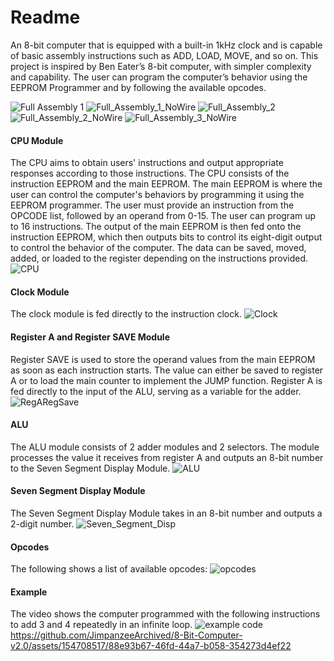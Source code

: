 # Readme
An 8-bit computer that is equipped with a built-in 1kHz clock and is capable of basic assembly instructions such as ADD, LOAD, MOVE, and so on. This project is inspired by Ben Eater’s 8-bit computer, with simpler complexity and capability. The user can program the computer’s behavior using the EEPROM Programmer and by following the available opcodes.


![Full Assembly 1](https://github.com/JimpanzeeArchived/8-Bit-Computer-v2.0/assets/154708517/ffd64329-af78-4cdc-859f-1f89e615b7f0)
![Full_Assembly_1_NoWire](https://github.com/JimpanzeeArchived/8-Bit-Computer-v2.0/assets/154708517/c8f82b96-d1b7-43d2-82ca-91719793bc4b)
![Full_Assembly_2](https://github.com/JimpanzeeArchived/8-Bit-Computer-v2.0/assets/154708517/6adc8912-aa7b-4f7e-9184-56c522be8812)
![Full_Assembly_2_NoWire](https://github.com/JimpanzeeArchived/8-Bit-Computer-v2.0/assets/154708517/e91be7ef-5b75-4486-a5a1-bbefe22a5346)
![Full_Assembly_3_NoWire](https://github.com/JimpanzeeArchived/8-Bit-Computer-v2.0/assets/154708517/4390e364-a5bc-43f0-b426-f8e4f971ba8a)

#### CPU Module
The CPU aims to obtain users' instructions and output appropriate responses according to those instructions. The CPU consists of the instruction EEPROM and the main EEPROM. The main EEPROM is where the user can control the computer's behaviors by programming it using the EEPROM programmer. The user must provide an instruction from the OPCODE list, followed by an operand from 0-15. The user can program up to 16 instructions. The output of the main EEPROM is then fed onto the instruction EEPROM, which then outputs bits to control its eight-digit output to control the behavior of the computer. The data can be saved, moved, added, or loaded to the register depending on the instructions provided. 
![CPU](https://github.com/JimpanzeeArchived/8-Bit-Computer-v2.0/assets/154708517/eefc0b50-d68d-4cf0-8bd2-6dbdb0778cda)

#### Clock Module
The clock module is fed directly to the instruction clock.
![Clock](https://github.com/JimpanzeeArchived/8-Bit-Computer-v2.0/assets/154708517/b9aec771-fb50-4190-9557-a4f260da58e2)

#### Register A and Register SAVE Module
Register SAVE is used to store the operand values from the main EEPROM as soon as each instruction starts. The value can either be saved to register A or to load the main counter to implement the JUMP function.
Register A is fed directly to the input of the ALU, serving as a variable for the adder.
![RegARegSave](https://github.com/JimpanzeeArchived/8-Bit-Computer-v2.0/assets/154708517/61847414-49cf-47cb-8232-8ce534ba3702)

#### ALU
The ALU module consists of 2 adder modules and 2 selectors. The module processes the value it receives from register A and outputs an 8-bit number to the Seven Segment Display Module. 
![ALU](https://github.com/JimpanzeeArchived/8-Bit-Computer-v2.0/assets/154708517/2f07f200-852b-43a4-893e-695f64489977)

#### Seven Segment Display Module
The Seven Segment Display Module takes in an 8-bit number and outputs a 2-digit number.
![Seven_Segment_Disp](https://github.com/JimpanzeeArchived/8-Bit-Computer-v2.0/assets/154708517/8cd036ba-c3e0-4edd-b8c3-967db036fe1e)

#### Opcodes
The following shows a list of available opcodes:
![opcodes](https://github.com/JimpanzeeArchived/EEPROM-Programmer/assets/154708517/c280b302-ed33-4d8e-b138-7d5fdb731415)

#### Example
The video shows the computer programmed with the following instructions to add 3 and 4 repeatedly in an infinite loop. 
![example code](https://github.com/JimpanzeeArchived/EEPROM-Programmer/assets/154708517/ec1c0877-ec08-492f-95a0-58cb0d1bb426)
https://github.com/JimpanzeeArchived/8-Bit-Computer-v2.0/assets/154708517/88e93b67-46fd-44a7-b058-354273d4ef22
